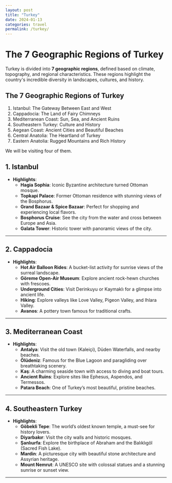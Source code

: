 ```yaml
---
layout: post
title: "Turkey"
date: 2024-01-13
categories: travel
permalink: /turkey/
---
```

# **The 7 Geographic Regions of Turkey**

Turkey is divided into **7 geographic regions**, defined based on climate, topography, and regional characteristics. These regions highlight the country's incredible diversity in landscapes, cultures, and history.
## **The 7 Geographic Regions of Turkey**
1. Istanbul: The Gateway Between East and West
2. Cappadocia: The Land of Fairy Chimneys
3. Mediterranean Coast: Sun, Sea, and Ancient Ruins
4. Southeastern Turkey: Culture and History
5. Aegean Coast: Ancient Cities and Beautiful Beaches
6. Central Anatolia: The Heartland of Turkey
7. Eastern Anatolia: Rugged Mountains and Rich History

We will be visiting four of them.
## **1. Istanbul**
- **Highlights**:
  - **Hagia Sophia**: Iconic Byzantine architecture turned Ottoman mosque.
  - **Topkapi Palace**: Former Ottoman residence with stunning views of the Bosphorus.
  - **Grand Bazaar & Spice Bazaar**: Perfect for shopping and experiencing local flavors.
  - **Bosphorus Cruise**: See the city from the water and cross between Europe and Asia.
  - **Galata Tower**: Historic tower with panoramic views of the city.

---

## **2. Cappadocia**
- **Highlights**:
  - **Hot Air Balloon Rides**: A bucket-list activity for sunrise views of the surreal landscape.
  - **Göreme Open-Air Museum**: Explore ancient rock-hewn churches with frescoes.
  - **Underground Cities**: Visit Derinkuyu or Kaymaklı for a glimpse into ancient life.
  - **Hiking**: Explore valleys like Love Valley, Pigeon Valley, and Ihlara Valley.
  - **Avanos**: A pottery town famous for traditional crafts.

---

## **3. Mediterranean Coast**
- **Highlights**:
  - **Antalya**: Visit the old town (Kaleiçi), Düden Waterfalls, and nearby beaches.
  - **Ölüdeniz**: Famous for the Blue Lagoon and paragliding over breathtaking scenery.
  - **Kaş**: A charming seaside town with access to diving and boat tours.
  - **Ancient Ruins**: Explore sites like Ephesus, Aspendos, and Termessos.
  - **Patara Beach**: One of Turkey’s most beautiful, pristine beaches.
---

## **4. Southeastern Turkey**
- **Highlights**:
  - **Göbekli Tepe**: The world’s oldest known temple, a must-see for history lovers.
  - **Diyarbakır**: Visit the city walls and historic mosques.
  - **Şanlıurfa**: Explore the birthplace of Abraham and the Balıklıgöl (Sacred Fish Lake).
  - **Mardin**: A picturesque city with beautiful stone architecture and Assyrian heritage.
  - **Mount Nemrut**: A UNESCO site with colossal statues and a stunning sunrise or sunset view.
---